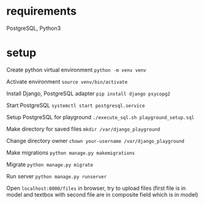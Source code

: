 # requirements
PostgreSQL, Python3
# setup
Create python virtual environment
```python -m venv venv```

Activate environment
```source venv/bin/activate```

Install Django, PostgreSQL adapter
```pip install django psycopg2```

Start PostgreSQL
```systemctl start postgresql.service```

Setup PostgreSQL for playground
```./execute_sql.sh playground_setup.sql```

Make directory for saved files
```mkdir /var/django_playground```

Change directory owner
```chown your-username /var/django_playground```

Make migrations
```python manage.py makemigrations```

Migrate
```python manage.py migrate```

Run server
```python manage.py runserver```

Open ```localhost:8000/files``` in browser, try to upload files (first file is in model and textbox with second file are in composite field which is in model)
